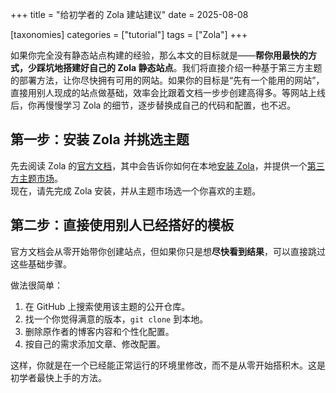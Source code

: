 +++
title = "给初学者的 Zola 建站建议"
date = 2025-08-08

[taxonomies]
categories = ["tutorial"]
tags = ["Zola"]
+++

如果你完全没有静态站点构建的经验，那么本文的目标就是——**帮你用最快的方式，少踩坑地搭建好自己的 Zola 静态站点**。我们将直接介绍一种基于第三方主题的部署方法，让你尽快拥有可用的网站。如果你的目标是“先有一个能用的网站”，直接用别人现成的站点做基础，效率会比跟着文档一步步创建高得多。等网站上线后，你再慢慢学习 Zola 的细节，逐步替换成自己的代码和配置，也不迟。


<!-- more -->

## 第一步：安装 Zola 并挑选主题
先去阅读 Zola 的[官方文档](https://www.getzola.org/documentation/getting-started/overview/)，其中会告诉你如何在本地[安装 Zola](https://www.getzola.org/documentation/getting-started/installation/)，并提供一个[第三方主题市场](https://www.getzola.org/themes/)。  
现在，请先完成 Zola 安装，并从主题市场选一个你喜欢的主题。

## 第二步：直接使用别人已经搭好的模板
官方文档会从零开始带你创建站点，但如果你只是想**尽快看到结果**，可以直接跳过这些基础步骤。

做法很简单：
1. 在 GitHub 上搜索使用该主题的公开仓库。
2. 找一个你觉得满意的版本，`git clone` 到本地。
3. 删除原作者的博客内容和个性化配置。
4. 按自己的需求添加文章、修改配置。

这样，你就是在一个已经能正常运行的环境里修改，而不是从零开始搭积木。这是初学者最快上手的方法。
